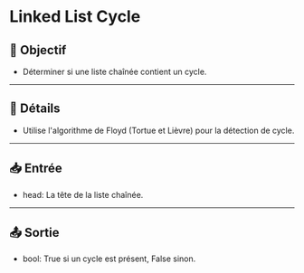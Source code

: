# Linked List Cycle

## 🎯 Objectif

- Déterminer si une liste chaînée contient un cycle.

---

## 📝 Détails

- Utilise l'algorithme de Floyd (Tortue et Lièvre) pour la détection de cycle.

---

## 📥 Entrée

- head: La tête de la liste chaînée.

---

## 📤 Sortie

- bool: True si un cycle est présent, False sinon.

